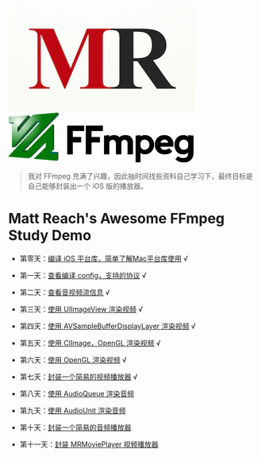 
![](md/imgs/MR-16-9.png)[![](md/imgs/ffmpeg.png)](http://ffmpeg.org/) 


> 我对 FFmpeg 充满了兴趣，因此抽时间找些资料自己学习下，最终目标是自己能够封装出一个 iOS 版的播放器。

# Matt Reach's Awesome FFmpeg Study Demo


- 第零天：[编译 iOS 平台库，简单了解Mac平台库使用](md/000.md) √

- 第一天：[查看编译 config，支持的协议](md/001.md) √

- 第二天：[查看音视频流信息](md/002.md) √

- 第三天：[使用 UIImageView 渲染视频](md/003.md) √

- 第四天：[使用 AVSampleBufferDisplayLayer 渲染视频](md/004.md) √

- 第五天：[使用 CIImage，OpenGL 渲染视频](md/005.md) √

- 第六天：[使用 OpenGL 渲染视频](md/006.md) √

- 第七天：[封装一个简易的视频播放器](md/007.md) √

- 第八天：[使用 AudioQueue 渲染音频](md/008.md)

- 第九天：[使用 AudioUnit 渲染音频](md/009.md)

- 第十天：[封装一个简易的音频播放器](md/010.md)

- 第十一天：[封装 MRMoviePlayer 视频播放器](md/011.md)
